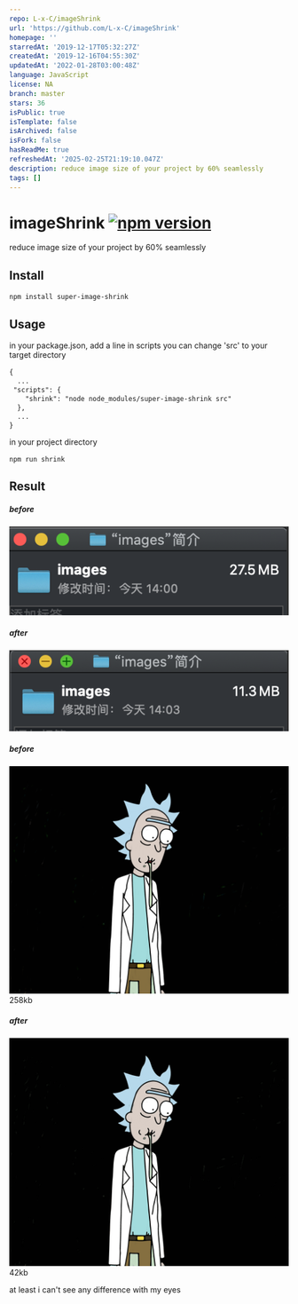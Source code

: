 ```yaml
---
repo: L-x-C/imageShrink
url: 'https://github.com/L-x-C/imageShrink'
homepage: ''
starredAt: '2019-12-17T05:32:27Z'
createdAt: '2019-12-16T04:55:30Z'
updatedAt: '2022-01-28T03:00:48Z'
language: JavaScript
license: NA
branch: master
stars: 36
isPublic: true
isTemplate: false
isArchived: false
isFork: false
hasReadMe: true
refreshedAt: '2025-02-25T21:19:10.047Z'
description: reduce image size of your project by 60% seamlessly
tags: []
---
```



# imageShrink  [![npm version](https://badge.fury.io/js/super-image-shrink.svg)](//npmjs.com/package/super-image-shrink)
reduce image size of your project by 60% seamlessly


## Install
```
npm install super-image-shrink
```

## Usage
in your package.json, add a line in scripts
you can change 'src' to your target directory
```
{
  ...
 "scripts": {
    "shrink": "node node_modules/super-image-shrink src"
  },
  ...
}
```

in your project directory
```
npm run shrink
```


## Result
##### before
![before](https://github.com/L-x-C/imageShrink/blob/master/images/before.png)

##### after
![after](https://github.com/L-x-C/imageShrink/blob/master/images/after.png)

##### before
![rick](https://github.com/L-x-C/imageShrink/blob/master/images/rick.png)  258kb

##### after
![rick_shrink](https://github.com/L-x-C/imageShrink/blob/master/images/rick_shrink.png)  42kb

at least i can't see any difference with my eyes
